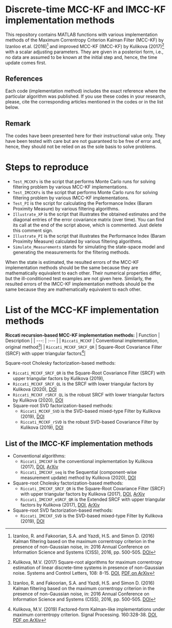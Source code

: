 # Discrete-time MCC-KF and IMCC-KF implementation methods
This repository contains MATLAB functions with various implementation methods of the Maximum Correntropy Criterion Kalman Filter (MCC-KF) by Izanloo et.al. (2016)[^1] and improved MCC-KF (IMCC-KF) by Kulikova (2017)[^2] with a scalar adjusting parameters. They are given in a posteriori form, i.e., no data are assumed to be known at the initial step and, hence, the time update comes first.

## References
Each code (implementation method) includes the exact reference where the particular algorithm was published. 
If you use these codes in your research, please, cite the corresponding articles mentioned in the codes or in the list below.  

## Remark
The codes have been presented here for their instructional value only. They have been tested with care but are not guaranteed to be free of error and, hence, they should not be relied on as the sole basis to solve problems. 

# Steps to reproduce
- `Test_MCCKFs` is the script that performs Monte Carlo runs for solving filtering problem by various MCC-KF implementations.
- `Test_IMCCKFs` is the script that performs Monte Carlo runs for solving filtering problem by various IMCC-KF implementations.
- `Test_PI` is the script for calculating the Performance Index (Baram Proximity Measure) by various filtering algorithms. 
- `Illustrate_XP` is the script that illustrates the obtained estimates and the diagonal entries of the error covariance matrix (over time). You can find its call at the end of the script above, which is commented. Just delete this comment sign.
- `Illustrate_PI` is the script that illustrates the Performance Index (Baram Proximity Measure) calculated by various filtering algorithms. 
- `Simulate_Measurements` stands for simulating the state-space model and generating the measurements for the filtering methods.

When the state is estimated, the resulted errors of the MCC-KF implementation methods should be the same because they are mathematically equivalent to each other. Their numerical properties differ, but the ill-conditioned test examples are not given here. Similarly, the resulted errors of the IMCC-KF implementation methods should be the same because they are mathematically equivalent to each other. 

# List of the MCC-KF implementation methods 
**Riccati recursion-based MCC-KF implementation methods:**
| Function | Description |
| ---: | :--- |
| `Riccati_MCCKF` | Conventional implementation, original method[^1]|
| `Riccati_MCCKF_SRCF_QR` | Square-Root Covariance Filter (SRCF) with upper triangular factors[^3]|

 Square-root Cholesky factorization-based methods:
  - `Riccati_MCCKF_SRCF_QR`   is the Square-Root Covariance Filter (SRCF) with upper triangular factors by Kulikova (2019), 
  - `Riccati_MCCKF_SRCF_QL`   is the SRCF with lower triangular factors by Kulikova (2020), <a href="https://doi.org/10.1016/j.ifacol.2020.12.264">DOI</a>
  - `Riccati_MCCKF_rSRCF_QL`  is the robust SRCF with lower triangular factors by Kulikova (2020), <a href="https://doi.org/10.1016/j.ifacol.2020.12.264">DOI</a> 
- Square-root SVD factorization-based methods:
  - `Riccati_MCCKF_SVD`    is the SVD-based mixed-type Filter by Kulikova (2019), <a href="https://doi.org/10.1016/j.sigpro.2019.03.003">DOI</a>
  - `Riccati_MCCKF_rSVD`   is the robust SVD-based Covariance Filter by Kulikova (2019), <a href="https://doi.org/10.1016/j.sigpro.2019.03.003">DOI</a>

## List of the IMCC-KF implementation methods
- Conventional algorithms:
  - `Riccati_IMCCKF` is the conventional implementation by Kulikova (2017), <a href="https://doi.org/10.1016/j.sysconle.2017.07.016">DOI</a>, <a href="https://arxiv.org/abs/1610.00257">ArXiv</a>
  - `Riccati_IMCCKF_seq` is the Sequential (component-wise measurement update) method by Kulikova (2020), <a href="https://doi.org/10.1002/asjc.1865">DOI</a>
- Square-root Cholesky factorization-based methods:
  - `Riccati_IMCCKF_SRCF_QR` is the Square-Root Covariance Filter (SRCF) with upper triangular factors by Kulikova (2017), <a href="https://doi.org/10.1016/j.sysconle.2017.07.016">DOI</a>, <a href="https://arxiv.org/abs/1610.00257">ArXiv</a>
  - `Riccati_IMCCKF_eSRCF_QR` is the Extended SRCF with upper triangular factors by Kulikova (2017), <a href="https://doi.org/10.1016/j.sysconle.2017.07.016">DOI</a>, <a href="https://arxiv.org/abs/1610.00257">ArXiv</a>
- Square-root SVD factorization-based methods:
  - `Riccati_IMCCKF_SVD` is the SVD-based mixed-type Filter by Kulikova (2019), <a href="https://doi.org/10.1016/j.sigpro.2019.03.003">DOI</a>

[^1]: Izanloo, R. and Fakoorian, S.A. and Yazdi, H.S. and Simon D. (2016) Kalman filtering based on the maximum correntropy criterion in the presence of non-Gaussian noise, in: 2016 Annual Conference on Information Science and Systems (CISS), 2016, pp. 500-505. <a href="https://doi.org/10.1109/CISS.2016.7460553">DOI</a>
[^2]: Kulikova, M.V. (2017) Square-root algorithms for maximum correntropy estimation of linear discrete-time systems in presence of non-Gaussian noise. Systems and Control Letters, 108: 8-15. <a href="https://doi.org/10.1016/j.sysconle.2017.07.016">DOI</a>, <a href="https://arxiv.org/abs/1611.03686">PDF on ArXiv</a>
[^3]: Kulikova, M.V. (2019) Factored-form Kalman-like implementations under maximum correntropy criterion. Signal Processing. 160:328-38.  <a href="https://doi.org/10.1016/j.sigpro.2019.03.003">DOI</a>, <a href="https://arxiv.org/pdf/2311.02440">PDF on ArXiv</a>
